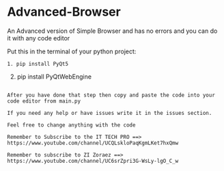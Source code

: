 # Advanced-Browser
An Advanced version of Simple Browser and has no errors and you can do it with any code editor

Put this in the terminal of your python project:

```
1. pip install PyQt5
```
2. pip install PyQtWebEngine
```

After you have done that step then copy and paste the code into your code editor from main.py

If you need any help or have issues write it in the issues section.

Feel free to change anything with the code

Remember to Subscribe to the IT TECH PRO ==> https://www.youtube.com/channel/UCQLskloPaqKgmLKet7hxQmw

Remember to subscribe to ZI Zoraez ==> https://www.youtube.com/channel/UC6srZpri3G-WsLy-lgO_C_w
